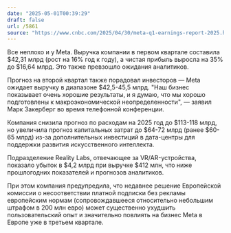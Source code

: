 ```yaml
---
date: "2025-05-01T00:39:29"
draft: false
url: /5861
source: "https://www.cnbc.com/2025/04/30/meta-q1-earnings-report-2025.html"
---
```


Все неплохо и у Meta. Выручка компании в первом квартале составила $42,31 млрд (рост на 16% год к году), а чистая прибыль выросла на 35% до $16,64 млрд. Это также превзошло ожидания аналитиков.

Прогноз на второй квартал также порадовал инвесторов — Meta ожидает выручку в диапазоне $42,5-45,5 млрд. "Наш бизнес показывает очень хорошие результаты, и я думаю, что мы хорошо подготовлены к макроэкономической неопределенности", — заявил Марк Закерберг во время телефонной конференции.

Компания снизила прогноз по расходам на 2025 год до $113-118 млрд, но увеличила прогноз капитальных затрат до $64-72 млрд (ранее $60-65 млрд) из-за дополнительных инвестиций в дата-центры для поддержки развития искусственного интеллекта.

Подразделение Reality Labs, отвечающее за VR/AR-устройства, показало убыток в $4,2 млрд при выручке $412 млн, что ниже прошлогодних показателей и прогнозов аналитиков.

При этом компания предупредила, что недавнее решение Европейской комиссии о несоответствии платной подписки без рекламы европейским нормам (сопровождавшееся относительно небольшим штрафом в 200 млн евро) может существенно ухудшить пользовательский опыт и значительно повлиять на бизнес Meta в Европе уже в третьем квартале.